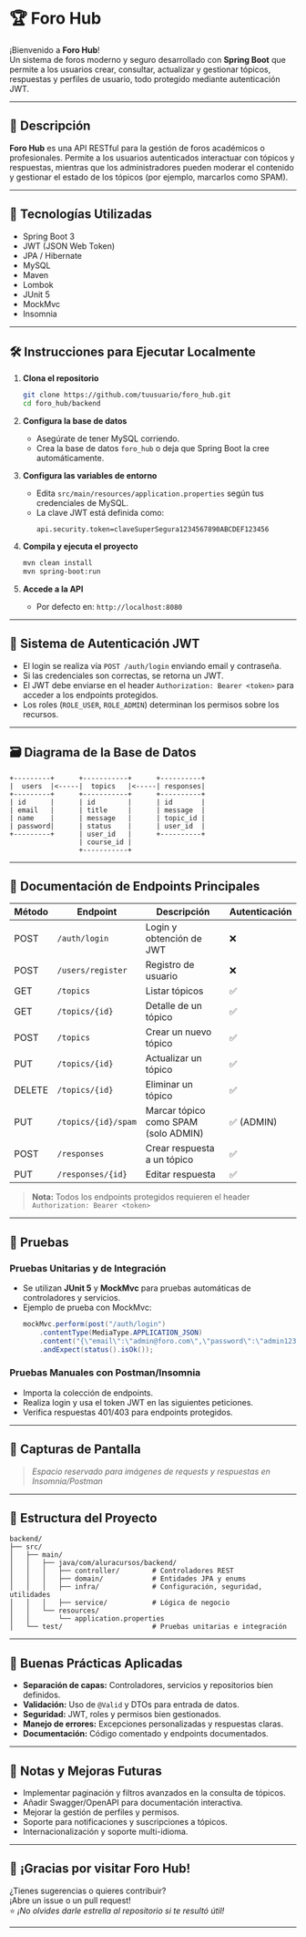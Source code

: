 # 🏆 Foro Hub

¡Bienvenido a **Foro Hub**!  
Un sistema de foros moderno y seguro desarrollado con **Spring Boot** que permite a los usuarios crear, consultar, actualizar y gestionar tópicos, respuestas y perfiles de usuario, todo protegido mediante autenticación JWT.

---

## 🧾 Descripción

**Foro Hub** es una API RESTful para la gestión de foros académicos o profesionales. Permite a los usuarios autenticados interactuar con tópicos y respuestas, mientras que los administradores pueden moderar el contenido y gestionar el estado de los tópicos (por ejemplo, marcarlos como SPAM).

---

## 🚀 Tecnologías Utilizadas

- Spring Boot 3
- JWT (JSON Web Token)
- JPA / Hibernate
- MySQL
- Maven
- Lombok
- JUnit 5
- MockMvc
- Insomnia

---

## 🛠️ Instrucciones para Ejecutar Localmente

1. **Clona el repositorio**
   ```bash
   git clone https://github.com/tuusuario/foro_hub.git
   cd foro_hub/backend
   ```

2. **Configura la base de datos**
   - Asegúrate de tener MySQL corriendo.
   - Crea la base de datos `foro_hub` o deja que Spring Boot la cree automáticamente.

3. **Configura las variables de entorno**
   - Edita `src/main/resources/application.properties` según tus credenciales de MySQL.
   - La clave JWT está definida como:
     ```
     api.security.token=claveSuperSegura1234567890ABCDEF123456
     ```

4. **Compila y ejecuta el proyecto**
   ```bash
   mvn clean install
   mvn spring-boot:run
   ```

5. **Accede a la API**
   - Por defecto en: `http://localhost:8080`

---

## 🔐 Sistema de Autenticación JWT

- El login se realiza vía `POST /auth/login` enviando email y contraseña.
- Si las credenciales son correctas, se retorna un JWT.
- El JWT debe enviarse en el header `Authorization: Bearer <token>` para acceder a los endpoints protegidos.
- Los roles (`ROLE_USER`, `ROLE_ADMIN`) determinan los permisos sobre los recursos.

---

## 🗃️ Diagrama de la Base de Datos

```
+---------+      +-----------+      +----------+
|  users  |<-----|  topics   |<-----| responses|
+---------+      +-----------+      +----------+
| id      |      | id        |      | id       |
| email   |      | title     |      | message  |
| name    |      | message   |      | topic_id |
| password|      | status    |      | user_id  |
+---------+      | user_id   |      +----------+
                 | course_id |
                 +-----------+
```

---

## 📡 Documentación de Endpoints Principales

| Método | Endpoint                | Descripción                                 | Autenticación |
|--------|-------------------------|---------------------------------------------|---------------|
| POST   | `/auth/login`           | Login y obtención de JWT                    | ❌            |
| POST   | `/users/register`       | Registro de usuario                         | ❌            |
| GET    | `/topics`               | Listar tópicos                              | ✅            |
| GET    | `/topics/{id}`          | Detalle de un tópico                        | ✅            |
| POST   | `/topics`               | Crear un nuevo tópico                       | ✅            |
| PUT    | `/topics/{id}`          | Actualizar un tópico                        | ✅            |
| DELETE | `/topics/{id}`          | Eliminar un tópico                          | ✅            |
| PUT    | `/topics/{id}/spam`     | Marcar tópico como SPAM (solo ADMIN)        | ✅ (ADMIN)     |
| POST   | `/responses`            | Crear respuesta a un tópico                 | ✅            |
| PUT    | `/responses/{id}`       | Editar respuesta                            | ✅            |

> **Nota:** Todos los endpoints protegidos requieren el header `Authorization: Bearer <token>`

---

## 🧪 Pruebas

### Pruebas Unitarias y de Integración

- Se utilizan **JUnit 5** y **MockMvc** para pruebas automáticas de controladores y servicios.
- Ejemplo de prueba con MockMvc:
  ```java
  mockMvc.perform(post("/auth/login")
      .contentType(MediaType.APPLICATION_JSON)
      .content("{\"email\":\"admin@foro.com\",\"password\":\"admin123\"}"))
      .andExpect(status().isOk());
  ```

### Pruebas Manuales con Postman/Insomnia

- Importa la colección de endpoints.
- Realiza login y usa el token JWT en las siguientes peticiones.
- Verifica respuestas 401/403 para endpoints protegidos.

---

## 📸 Capturas de Pantalla

> _Espacio reservado para imágenes de requests y respuestas en Insomnia/Postman_

---

## 📂 Estructura del Proyecto

```
backend/
├── src/
│   ├── main/
│   │   ├── java/com/aluracursos/backend/
│   │   │   ├── controller/        # Controladores REST
│   │   │   ├── domain/            # Entidades JPA y enums
│   │   │   ├── infra/             # Configuración, seguridad, utilidades
│   │   │   ├── service/           # Lógica de negocio
│   │   └── resources/
│   │       └── application.properties
│   └── test/                      # Pruebas unitarias e integración
```

---

## 🧠 Buenas Prácticas Aplicadas

- **Separación de capas:** Controladores, servicios y repositorios bien definidos.
- **Validación:** Uso de `@Valid` y DTOs para entrada de datos.
- **Seguridad:** JWT, roles y permisos bien gestionados.
- **Manejo de errores:** Excepciones personalizadas y respuestas claras.
- **Documentación:** Código comentado y endpoints documentados.

---

## 📌 Notas y Mejoras Futuras

- Implementar paginación y filtros avanzados en la consulta de tópicos.
- Añadir Swagger/OpenAPI para documentación interactiva.
- Mejorar la gestión de perfiles y permisos.
- Soporte para notificaciones y suscripciones a tópicos.
- Internacionalización y soporte multi-idioma.

---

## 🎯 ¡Gracias por visitar Foro Hub!

¿Tienes sugerencias o quieres contribuir?  
¡Abre un issue o un pull request!  
⭐️ _¡No olvides darle estrella al repositorio si te resultó útil!_

---


